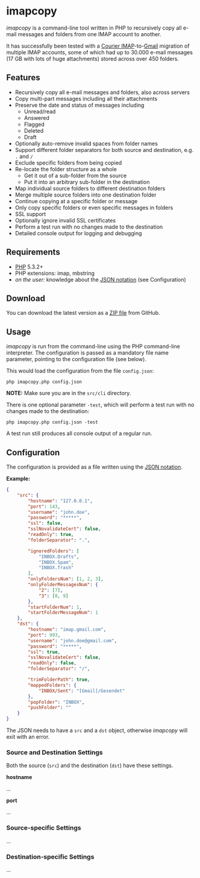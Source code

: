 # imapcopy

*imapcopy* is a command-line tool written in PHP to recursively copy all e-mail
messages and folders from one IMAP account to another.

It has successfully been tested with a
[Courier IMAP](http://www.courier-mta.org/imap/)-to-[Gmail](https://mail.google.com/)
migration of multiple IMAP accounts, some of which had up to 30.000 e-mail
messages (17 GB with lots of huge attachments) stored across over 450 folders.

## Features

* Recursively copy all e-mail messages and folders, also across servers
* Copy multi-part messages including all their attachments
* Preserve the date and status of messages including
  * Unread/read
  * Answered
  * Flagged
  * Deleted
  * Draft
* Optionally auto-remove invalid spaces from folder names
* Support different folder separators for both source and destination, e.g. `.`
and `/`
* Exclude specific folders from being copied
* Re-locate the folder structure as a whole
  * Get it out of a sub-folder from the source
  * Put it into an arbitrary sub-folder in the destination
* Map individual source folders to different destination folders
* Merge multiple source folders into one destination folder
* Continue copying at a specific folder or message
* Only copy specific folders or even specific messages in folders
* SSL support
* Optionally ignore invalid SSL certificates
* Perform a test run with no changes made to the destination
* Detailed console output for logging and debugging

## Requirements

* [PHP](http://php.net/) 5.3.2+
* PHP extensions: imap, mbstring
* *on the user:* knowledge about the
[JSON notation](http://en.wikipedia.org/wiki/JSON) (see Configuration)

## Download

You can download the latest version as a [ZIP
file](https://github.com/wrzlbrmft/imapcopy/archive/master.zip) from GitHub.

## Usage

*imapcopy* is run from the command-line using the PHP command-line interpreter.
The configuration is passed as a mandatory file name parameter, pointing to the
configuration file (see below).

This would load the configuration from the file `config.json`:

```
php imapcopy.php config.json
```

**NOTE:** Make sure you are in the `src/cli` directory.

There is one optional parameter `-test`, which will perform a test run with no
changes made to the destination:

```
php imapcopy.php config.json -test
```

A test run still produces all console output of a regular run.

## Configuration

The configuration is provided as a file written using the
[JSON notation](http://en.wikipedia.org/wiki/JSON).

**Example:**

```json
{
	"src": {
		"hostname": "127.0.0.1",
		"port": 143,
		"username": "john.doe",
		"password": "*****",
		"ssl": false,
		"sslNovalidateCert": false,
		"readOnly": true,
		"folderSeparator": ".",

		"ignoredFolders": [
			"INBOX.Drafts",
			"INBOX.Spam",
			"INBOX.Trash"
		],
		"onlyFoldersNum": [1, 2, 3],
		"onlyFolderMessagesNum": {
			"2": [7],
			"3": [8, 9]
		},
		"startFolderNum": 1,
		"startFolderMessageNum": 1
	},
	"dst": {
		"hostname": "imap.gmail.com",
		"port": 993,
		"username": "john.doe@gmail.com",
		"password": "*****",
		"ssl": true,
		"sslNovalidateCert": false,
		"readOnly": false,
		"folderSeparator": "/",

		"trimFolderPath": true,
		"mappedFolders": {
			"INBOX/Sent": "[Gmail]/Gesendet"
		},
		"popFolder": "INBOX",
		"pushFolder": ""
	}
}
```

The JSON needs to have a `src` and a `dst` object, otherwise *imapcopy* will
exit with an error.

### Source and Destination Settings

Both the source (`src`) and the destination (`dst`) have these settings.

**hostname**

...

**port**

...


### Source-specific Settings

...

### Destination-specific Settings

...

